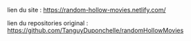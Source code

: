 lien du site : https://random-hollow-movies.netlify.com/

lien du repositories original : https://github.com/TanguyDuponchelle/randomHollowMovies

